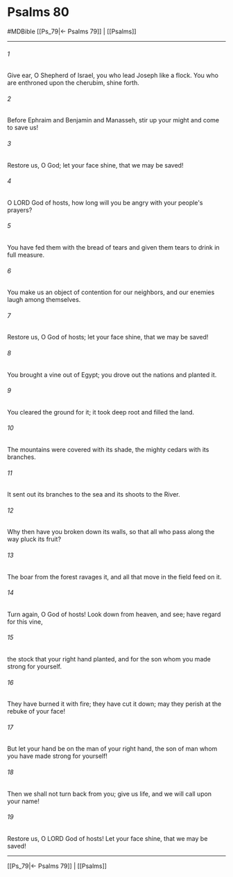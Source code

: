 # Psalms 80
#MDBible
[[Ps_79|← Psalms 79]] | [[Psalms]]

***

###### 1 
Give ear, O Shepherd of Israel, you who lead Joseph like a flock. You who are enthroned upon the cherubim, shine forth. 

###### 2 
Before Ephraim and Benjamin and Manasseh, stir up your might and come to save us! 

###### 3 
Restore us, O God; let your face shine, that we may be saved! 

###### 4 
O LORD God of hosts, how long will you be angry with your people's prayers? 

###### 5 
You have fed them with the bread of tears and given them tears to drink in full measure. 

###### 6 
You make us an object of contention for our neighbors, and our enemies laugh among themselves. 

###### 7 
Restore us, O God of hosts; let your face shine, that we may be saved! 

###### 8 
You brought a vine out of Egypt; you drove out the nations and planted it. 

###### 9 
You cleared the ground for it; it took deep root and filled the land. 

###### 10 
The mountains were covered with its shade, the mighty cedars with its branches. 

###### 11 
It sent out its branches to the sea and its shoots to the River. 

###### 12 
Why then have you broken down its walls, so that all who pass along the way pluck its fruit? 

###### 13 
The boar from the forest ravages it, and all that move in the field feed on it. 

###### 14 
Turn again, O God of hosts! Look down from heaven, and see; have regard for this vine, 

###### 15 
the stock that your right hand planted, and for the son whom you made strong for yourself. 

###### 16 
They have burned it with fire; they have cut it down; may they perish at the rebuke of your face! 

###### 17 
But let your hand be on the man of your right hand, the son of man whom you have made strong for yourself! 

###### 18 
Then we shall not turn back from you; give us life, and we will call upon your name! 

###### 19 
Restore us, O LORD God of hosts! Let your face shine, that we may be saved! 

***

[[Ps_79|← Psalms 79]] | [[Psalms]]
